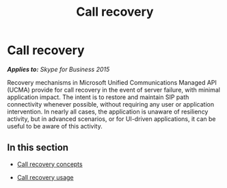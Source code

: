 ﻿---
title: Call recovery
TOCTitle: Call recovery
ms:assetid: d489a8b4-0dda-41b4-9d45-da89d4af86f7
ms:mtpsurl: https://msdn.microsoft.com/en-us/library/Dn466067(v=office.16)
ms:contentKeyID: 65240004
ms.date: 07/27/2015
mtps_version: v=office.16
---

# Call recovery


_**Applies to:** Skype for Business 2015_

Recovery mechanisms in Microsoft Unified Communications Managed API (UCMA) provide for call recovery in the event of server failure, with minimal application impact. The intent is to restore and maintain SIP path connectivity whenever possible, without requiring any user or application intervention. In nearly all cases, the application is unaware of resiliency activity, but in advanced scenarios, or for UI-driven applications, it can be useful to be aware of this activity.

## In this section

  - [Call recovery concepts](call-recovery-concepts.md)

  - [Call recovery usage](call-recovery-usage.md)


